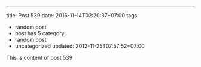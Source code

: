 ---
title: Post 539
date: 2016-11-14T02:20:37+07:00
tags:
  - random post
  - post has 5
category:
  - random post
  - uncategorized
updated: 2012-11-25T07:57:52+07:00

This is content of post 539